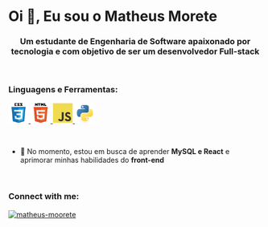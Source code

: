 <h1>Oi 👋, Eu sou o Matheus Morete</h1>
<h3 align="center">Um estudante de Engenharia de Software apaixonado por tecnologia e com objetivo de ser um desenvolvedor Full-stack</h3>
 
 <br /> <!-- Adiciona uma linha em branco -->

<h3 align="left">Linguagens e Ferramentas:</h3>
</a> <a href="https://www.w3schools.com/css/" target="_blank" rel="noreferrer"> <img src="https://raw.githubusercontent.com/devicons/devicon/master/icons/css3/css3-original-wordmark.svg" alt="css3" width="40" height="40"/> </a> <a href="https://www.w3.org/html/" target="_blank" rel="noreferrer"> <img src="https://raw.githubusercontent.com/devicons/devicon/master/icons/html5/html5-original-wordmark.svg" alt="html5" width="40" height="40"/> </a> <a href="https://developer.mozilla.org/en-US/docs/Web/JavaScript" target="_blank" rel="noreferrer"> <img src="https://raw.githubusercontent.com/devicons/devicon/master/icons/javascript/javascript-original.svg" alt="javascript" width="40" height="40"/> </a> <a href="https://www.python.org" target="_blank" rel="noreferrer"> <img src="https://raw.githubusercontent.com/devicons/devicon/master/icons/python/python-original.svg" alt="python" width="40" height="40"/> </a> 
</p>

<br /> <!-- Adiciona uma linha em branco -->

- 🌱 No momento, estou em busca de aprender **MySQL e React** e aprimorar minhas habilidades do **front-end**

<br /> <!-- Adiciona uma linha em branco -->

<h3 align="left">Connect with me:</h3>
<p align="left">
  <a href="https://linkedin.com/in/matheus-moorete" target="_blank" rel="noreferrer">
    <img align="center" src="https://raw.githubusercontent.com/rahuldkjain/github-profile-readme-generator/master/src/images/icons/Social/linked-in-alt.svg" alt="matheus-moorete" height="30" width="40" />
  </a>
</p>


<!-- <p><img align="left" src="https://github-readme-stats.vercel.app/api/top-langs?username=matheusmoorete&show_icons=true&locale=en&layout=compact" alt="matheusmoorete" /></p> -->

